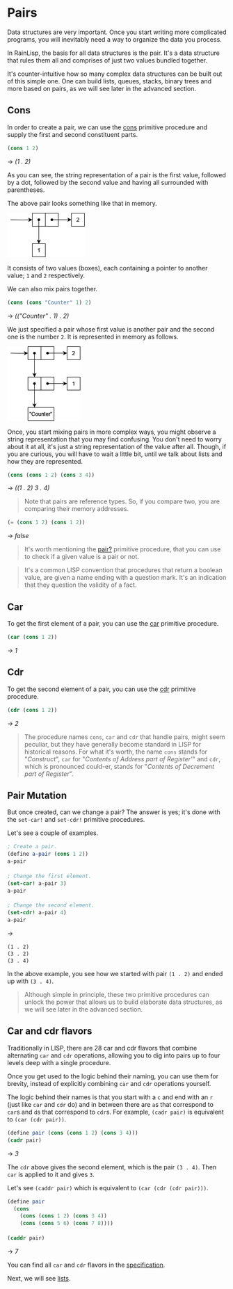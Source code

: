 ﻿# Pairs
Data structures are very important. Once you start writing more complicated programs, you will
inevitably need a way to organize the data you process.

In RainLisp, the basis for all data structures is the pair. It's a data structure that rules them
all and comprises of just two values bundled together.

It's counter-intuitive how so many complex data structures can be built out of this simple one.
One can build lists, queues, stacks, binary trees and more based on pairs, as we will see later in the advanced section.

## Cons
In order to create a pair, we can use the [cons](../primitives/cons.md) primitive procedure and supply the first and second
constituent parts.

```scheme
(cons 1 2)
```
-> *(1 . 2)*

As you can see, the string representation of a pair is the first value, followed by a dot, followed by
the second value and having all surrounded with parentheses.

The above pair looks something like that in memory.

![simple-pair](img/simple-pair.png)

It consists of two values (boxes), each containing a pointer to another value; `1` and `2` respectively.

We can also mix pairs together.

```scheme
(cons (cons "Counter" 1) 2)
```
-> *(("Counter" . 1) . 2)*

We just specified a pair whose first value is another pair and the second one is the number `2`.
It is represented in memory as follows.

![complex-pair](img/complex-pair.png)

Once, you start mixing pairs in more complex ways, you might observe a string representation
that you may find confusing. You don't need to worry about it at all, it's just a string
representation of the value after all. Though, if you are curious, you will have to wait a little
bit, until we talk about lists and how they are represented.

```scheme
(cons (cons 1 2) (cons 3 4))
```
-> *((1 . 2) 3 . 4)*

> Note that pairs are reference types. So, if you compare two, you are comparing their memory addresses.

```scheme
(= (cons 1 2) (cons 1 2))
```
-> *false*

> It's worth mentioning the [pair?](../primitives/is-pair.md) primitive procedure, that you can use
to check if a given value is a pair or not.

> It's a common LISP convention that procedures that return a boolean value, are given
a name ending with a question mark. It's an indication that they question the validity of a fact.

## Car
To get the first element of a pair, you can use the [car](../primitives/car.md) primitive procedure.

```scheme
(car (cons 1 2))
```
-> *1*

## Cdr
To get the second element of a pair, you can use the [cdr](../primitives/cdr.md) primitive procedure.

```scheme
(cdr (cons 1 2))
```
-> *2*

> The procedure names `cons`, `car` and `cdr` that handle pairs, might seem peculiar, but they have
generally become standard in LISP for historical reasons. For what it's worth, the name `cons` stands
for "*Construct*", `car` for "*Contents of Address part of Register'*" and `cdr`, which is pronounced
could-er, stands for "*Contents of Decrement part of Register*".

## Pair Mutation
But once created, can we change a pair? The answer is yes; it's done with the `set-car!` and `set-cdr!`
primitive procedures.

Let's see a couple of examples.

```scheme
; Create a pair.
(define a-pair (cons 1 2))
a-pair

; Change the first element.
(set-car! a-pair 3)
a-pair

; Change the second element.
(set-cdr! a-pair 4)
a-pair
```
->
```
(1 . 2)
(3 . 2)
(3 . 4)
```

In the above example, you see how we started with pair `(1 . 2)` and ended up with `(3 . 4)`.

>Although simple in principle, these two primitive procedures can unlock the power that allows us
to build elaborate data structures, as we will see later in the advanced section.

## Car and cdr flavors
Traditionally in LISP, there are 28 car and cdr flavors that combine alternating `car` and `cdr` operations,
allowing you to dig into pairs up to four levels deep with a single procedure.

Once you get used to the logic behind their naming, you can use them for brevity, instead of explicitly
combining `car` and `cdr` operations yourself.

The logic behind their names is that you start with a `c` and end with an `r` (just like `car` and `cdr` do)
and in between there are `a`s that correspond to `car`s and `d`s that correspond to `cdr`s.
For example, `(cadr pair)` is equivalent to `(car (cdr pair))`.

```scheme
(define pair (cons (cons 1 2) (cons 3 4)))
(cadr pair)
```
-> *3*

The `cdr` above gives the second element, which is the pair `(3 . 4)`. Then `car` is applied to it and
gives `3`.

Let's see `(caddr pair)` which is equivalent to `(car (cdr (cdr pair)))`.

```scheme
(define pair 
  (cons 
    (cons (cons 1 2) (cons 3 4)) 
    (cons (cons 5 6) (cons 7 8))))

(caddr pair)
```
-> *7*

You can find all `car` and `cdr` flavors in the [specification](../common-libraries.md).

Next, we will see [lists](lists.md).